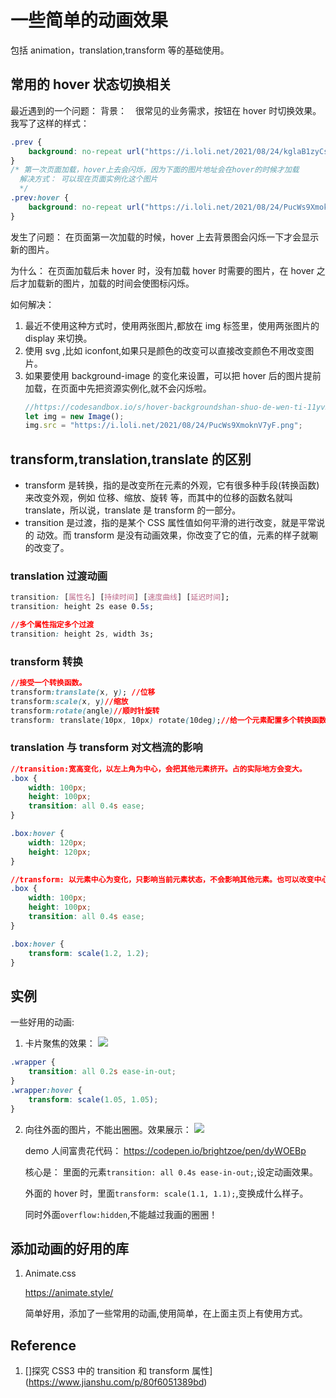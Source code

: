 # 一些简单的动画效果

包括 animation，translation,transform 等的基础使用。

## 常用的 hover 状态切换相关

最近遇到的一个问题：
背景：　很常见的业务需求，按钮在 hover 时切换效果。
我写了这样的样式：

```css
.prev {
	background: no-repeat url("https://i.loli.net/2021/08/24/kglaB1zyCs5ZvJw.png");
}
/* 第一次页面加载，hover上去会闪烁，因为下面的图片地址会在hover的时候才加载
  解决方式： 可以现在页面实例化这个图片
  */
.prev:hover {
	background: no-repeat url("https://i.loli.net/2021/08/24/PucWs9XmoknV7yF.png");
}
```

发生了问题： 在页面第一次加载的时候，hover 上去背景图会闪烁一下才会显示新的图片。

为什么： 在页面加载后未 hover 时，没有加载 hover 时需要的图片，在 hover 之后才加载新的图片，加载的时间会使图标闪烁。

如何解决：

1. 最近不使用这种方式时，使用两张图片,都放在 img 标签里，使用两张图片的 display 来切换。
2. 使用 svg ,比如 iconfont,如果只是颜色的改变可以直接改变颜色不用改变图片。
3. 如果要使用 background-image 的变化来设置，可以把 hover 后的图片提前加载，在页面中先把资源实例化,就不会闪烁啦。
   ```js
   //https://codesandbox.io/s/hover-backgroundshan-shuo-de-wen-ti-11yv5?file=/index.js
   let img = new Image();
   img.src = "https://i.loli.net/2021/08/24/PucWs9XmoknV7yF.png";
   ```

## transform,translation,translate 的区别

- transform 是转换，指的是改变所在元素的外观，它有很多种手段(转换函数)来改变外观，例如 位移、缩放、旋转 等，而其中的位移的函数名就叫 translate，所以说，translate 是 transform 的一部分。
- transition 是过渡，指的是某个 CSS 属性值如何平滑的进行改变，就是平常说的 动效。而 transform 是没有动画效果，你改变了它的值，元素的样子就唰的改变了。

### translation 过渡动画

```css
transition: [属性名] [持续时间] [速度曲线] [延迟时间];
transition: height 2s ease 0.5s;

//多个属性指定多个过渡
transition: height 2s, width 3s;
```

### transform 转换

```css
//接受一个转换函数。
transform:translate(x, y); //位移
transform:scale(x, y)//缩放
transform:rotate(angle)//顺时针旋转
transform: translate(10px, 10px) rotate(10deg);//给一个元素配置多个转换函数

```

### translation 与 transform 对文档流的影响

```css
//transition:宽高变化，以左上角为中心，会把其他元素挤开。占的实际地方会变大。
.box {
	width: 100px;
	height: 100px;
	transition: all 0.4s ease;
}

.box:hover {
	width: 120px;
	height: 120px;
}

//transform: 以元素中心为变化，只影响当前元素状态，不会影响其他元素。也可以改变中心位置。
.box {
	width: 100px;
	height: 100px;
	transition: all 0.4s ease;
}

.box:hover {
	transform: scale(1.2, 1.2);
}
```

## 实例

一些好用的动画:

1. 卡片聚焦的效果：
   ![](https://i.loli.net/2021/08/02/JjqbUf2lTtm7YSw.gif)

```css
.wrapper {
	transition: all 0.2s ease-in-out;
}
.wrapper:hover {
	transform: scale(1.05, 1.05);
}
```

2.  向往外面的图片，不能出圈圈。效果展示：
    ![](https://i.loli.net/2021/08/02/PETa1dcnrYyAitS.gif)

    demo 人间富贵花代码：
    https://codepen.io/brightzoe/pen/dyWOEBp

    核心是：
    里面的元素`transition: all 0.4s ease-in-out;`,设定动画效果。

    外面的 hover 时，里面`transform: scale(1.1, 1.1);`,变换成什么样子。

    同时外面`overflow:hidden`,不能越过我画的圈圈！
## 添加动画的好用的库

1. Animate.css

   https://animate.style/

   简单好用，添加了一些常用的动画,使用简单，在上面主页上有使用方式。



## Reference

1. []探究 CSS3 中的 transition 和 transform 属性](https://www.jianshu.com/p/80f6051389bd)
